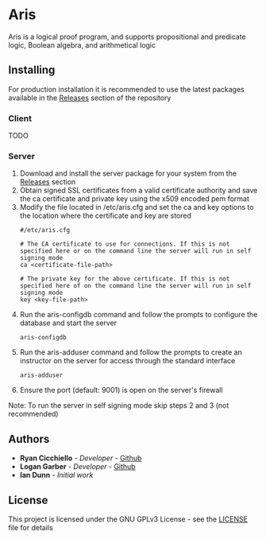 # Aris

Aris is a logical proof program, and supports propositional and predicate logic, Boolean algebra, and arithmetical logic

## Installing

For production installation it is recommended to use the latest packages available in the [Releases](https://github.com/cicchr/ARIS-Java/releases) section of the repository 

### Client

TODO

### Server

1. Download and install the server package for your system from the [Releases](https://github.com/cicchr/ARIS-Java/releases) section
2. Obtain signed SSL certificates from a valid certificate authority and save the ca certificate and private key using the x509 encoded pem format
3. Modify the file located in /etc/aris.cfg and set the ca and key options to the location where the certificate and key are stored
    ```
    #/etc/aris.cfg
    
    # The CA certificate to use for connections. If this is not specified here or on the command line the server will run in self signing mode
    ca <certificate-file-path>
    
    # The private key for the above certificate. If this is not specified here of on the command line the server will run in self signing mode
    key <key-file-path>
    ```
4. Run the aris-configdb command and follow the prompts to configure the database and start the server
    ```
    aris-configdb
    ```
5. Run the aris-adduser command and follow the prompts to create an instructor on the server for access through the standard interface
    ```
    aris-adduser
    ``` 
6. Ensure the port (default: 9001) is open on the server's firewall
 
Note: To run the server in self signing mode skip steps 2 and 3 (not recommended)

## Authors

* **Ryan Cicchiello** - *Developer* - [Github](https://github.com/cicchr)
* **Logan Garber** - *Developer* - [Github](https://github.com/garberlog)
* **Ian Dunn** - *Initial work*

## License

This project is licensed under the GNU GPLv3 License - see the [LICENSE](LICENSE) file for details
